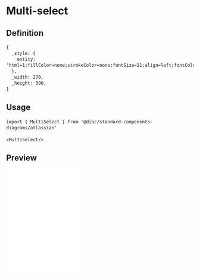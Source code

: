 # Multi-select

## Definition

```
{
  _style: { 
    entity: 'html=1;fillColor=none;strokeColor=none;fontSize=11;align=left;fontColor=#596780;whiteSpace=wrap;',
  },
  _width: 270,
  _height: 390,
}
```

## Usage

```
import { MultiSelect } from '@diac/standard-components-diagrams/atlassian'

<MultiSelect/>
```

## Preview

<img src="./multi-select.png" width="200"/>
